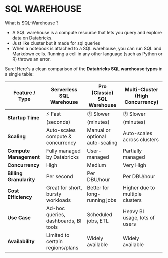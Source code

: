 # SQL WAREHOUSE

What is SQL-Warehouse ?
- A SQL warehouse is a compute resource that lets you query and explore data on Databricks.
- Just like cluster but it made for sql queries
- When a notebook is attached to a SQL warehouse, you can run SQL and Markdown cells. Running a cell in any other language (such as Python or R) throws an error.

Sure! Here's a clean comparison of the **Databricks SQL warehouse types** in a single table:

| Feature / Type                  | **Serverless SQL Warehouse**         | **Pro (Classic) SQL Warehouse**     | **Multi-Cluster (High Concurrency)** |
|----------------------------------|--------------------------------------|-------------------------------------|---------------------------------------|
| **Startup Time**                | ⚡ Fast (seconds)                     | 🕒 Slower (minutes)                 | 🕒 Slower (minutes)                   |
| **Scaling**                     | Auto-scales compute & concurrency    | Manual or optional auto-scaling     | Auto-scales across clusters           |
| **Compute Management**         | Fully managed by Databricks          | User-managed                        | Partially managed                     |
| **Concurrency**                | High                                  | Medium                              | Very High                             |
| **Billing Granularity**        | Per second                            | Per DBU/hour                        | Per DBU/hour                          |
| **Cost Efficiency**            | Great for short, bursty workloads     | Better for long-running jobs        | Higher due to multiple clusters       |
| **Use Case**                   | Ad-hoc queries, dashboards, BI tools  | Scheduled jobs, ETL                 | Heavy BI usage, lots of users         |
| **Availability**               | Limited to certain regions/plans     | Widely available                    | Widely available                      |
